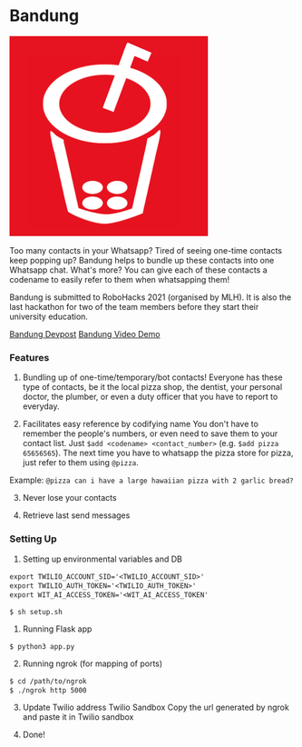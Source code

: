 # Bandung

![Bandung Logo](./bandung.png)

Too many contacts in your Whatsapp? Tired of seeing one-time contacts keep popping up? Bandung helps to bundle up these contacts into one Whatsapp chat. What's more? You can give each of these contacts a codename to easily refer to them when whatsapping them!

Bandung is submitted to RoboHacks 2021 (organised by MLH). It is also the last hackathon for two of the team members before they start their university education.

[Bandung Devpost]()
[Bandung Video Demo]()

### Features

1. Bundling up of one-time/temporary/bot contacts!
Everyone has these type of contacts, be it the local pizza shop, the dentist, your personal doctor, the plumber, or even a duty officer that you have to report to everyday.

2. Facilitates easy reference by codifying name
You don't have to remember the people's numbers, or even need to save them to your contact list. Just ```$add <codename> <contact_number>``` (e.g. ```$add pizza 65656565```). The next time you have to whatsapp the pizza store for pizza, just refer to them using ```@pizza```. 

Example: ```@pizza can i have a large hawaiian pizza with 2 garlic bread?```

3. Never lose your contacts

4. Retrieve last send messages 

### Setting Up

1. Setting up environmental variables and DB

```dosini
export TWILIO_ACCOUNT_SID='<TWILIO_ACCOUNT_SID>'
export TWILIO_AUTH_TOKEN='<TWILIO_AUTH_TOKEN>'
export WIT_AI_ACCESS_TOKEN='<WIT_AI_ACCESS_TOKEN'
```

```shell
$ sh setup.sh
```

1. Running Flask app
```shell
$ python3 app.py
```

2. Running ngrok (for mapping of ports)
```shell
$ cd /path/to/ngrok
$ ./ngrok http 5000
```

3. Update Twilio address
Twilio Sandbox
Copy the url generated by ngrok and paste it in Twilio sandbox

4. Done!